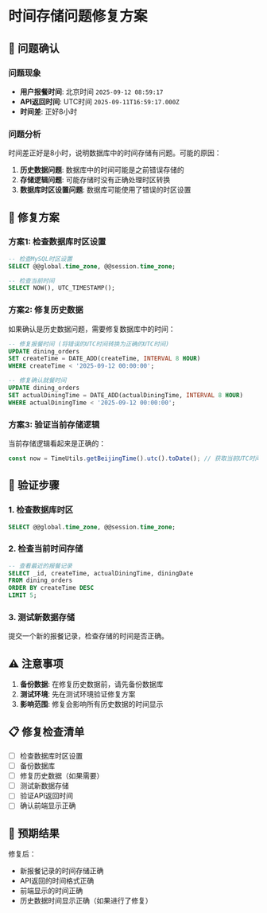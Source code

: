 # 时间存储问题修复方案

## 🎯 问题确认

### 问题现象
- **用户报餐时间**: 北京时间 `2025-09-12 08:59:17`
- **API返回时间**: UTC时间 `2025-09-11T16:59:17.000Z`
- **时间差**: 正好8小时

### 问题分析
时间差正好是8小时，说明数据库中的时间存储有问题。可能的原因：

1. **历史数据问题**: 数据库中的时间可能是之前错误存储的
2. **存储逻辑问题**: 可能存储时没有正确处理时区转换
3. **数据库时区设置问题**: 数据库可能使用了错误的时区设置

## 🔧 修复方案

### 方案1: 检查数据库时区设置
```sql
-- 检查MySQL时区设置
SELECT @@global.time_zone, @@session.time_zone;

-- 检查当前时间
SELECT NOW(), UTC_TIMESTAMP();
```

### 方案2: 修复历史数据
如果确认是历史数据问题，需要修复数据库中的时间：

```sql
-- 修复报餐时间 (将错误的UTC时间转换为正确的UTC时间)
UPDATE dining_orders 
SET createTime = DATE_ADD(createTime, INTERVAL 8 HOUR)
WHERE createTime < '2025-09-12 00:00:00';

-- 修复确认就餐时间
UPDATE dining_orders 
SET actualDiningTime = DATE_ADD(actualDiningTime, INTERVAL 8 HOUR)
WHERE actualDiningTime < '2025-09-12 00:00:00';
```

### 方案3: 验证当前存储逻辑
当前存储逻辑看起来是正确的：
```javascript
const now = TimeUtils.getBeijingTime().utc().toDate(); // 获取当前UTC时间用于存储
```

## 🧪 验证步骤

### 1. 检查数据库时区
```sql
SELECT @@global.time_zone, @@session.time_zone;
```

### 2. 检查当前时间存储
```sql
-- 查看最近的报餐记录
SELECT _id, createTime, actualDiningTime, diningDate 
FROM dining_orders 
ORDER BY createTime DESC 
LIMIT 5;
```

### 3. 测试新数据存储
提交一个新的报餐记录，检查存储的时间是否正确。

## ⚠️ 注意事项

1. **备份数据**: 在修复历史数据前，请先备份数据库
2. **测试环境**: 先在测试环境验证修复方案
3. **影响范围**: 修复会影响所有历史数据的时间显示

## 📋 修复检查清单

- [ ] 检查数据库时区设置
- [ ] 备份数据库
- [ ] 修复历史数据（如果需要）
- [ ] 测试新数据存储
- [ ] 验证API返回时间
- [ ] 确认前端显示正确

## 🎯 预期结果

修复后：
- 新报餐记录的时间存储正确
- API返回的时间格式正确
- 前端显示的时间正确
- 历史数据时间显示正确（如果进行了修复）
